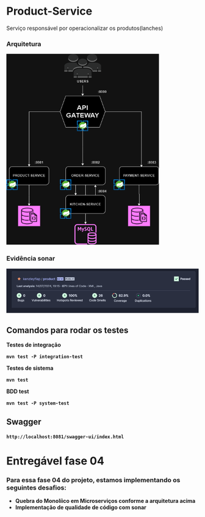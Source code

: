 # Product-Service
Serviço responsável por operacionalizar os produtos(lanches)


### Arquitetura
<img src="assets/fiap_services.drawio.png" width="400" height="500">

### Evidência sonar
<img src="assets/sonar.PNG">

## Comandos para rodar os testes

<b>Testes de integração
```
mvn test -P integration-test
```
Testes de sistema
```
mvn test
```
<b>BDD test
```
mvn test -P system-test
```

## Swagger

```
http://localhost:8081/swagger-ui/index.html
```

# Entregável fase 04
### Para essa fase 04 do projeto, estamos implementando os seguintes desafios:
* Quebra do Monolíico em Microserviços conforme a arquitetura acima
* Implementação de qualidade de código com sonar

